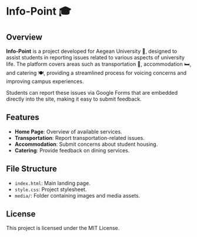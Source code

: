 # Info-Point 🎓

## Overview
**Info-Point** is a project developed for Aegean University 🏫, designed to assist students in reporting issues related to various aspects of university life. The platform covers areas such as transportation 🚌, accommodation 🛏️, and catering 🍽️, providing a streamlined process for voicing concerns and improving campus experiences.

Students can report these issues via Google Forms that are embedded directly into the site, making it easy to submit feedback.

## Features
- **Home Page**: Overview of available services.
- **Transportation**: Report transportation-related issues.
- **Accommodation**: Submit concerns about student housing.
- **Catering**: Provide feedback on dining services.

## File Structure
- `index.html`: Main landing page.
- `style.css`: Project stylesheet.
- `media/`: Folder containing images and media assets.

## License
This project is licensed under the MIT License.
